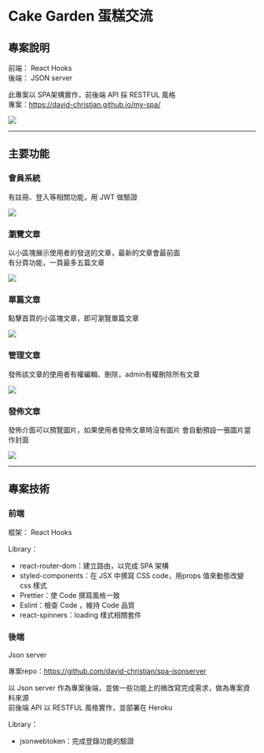 # Cake Garden 蛋糕交流  

## 專案說明  

前端： React Hooks  
後端： JSON server  

此專案以 SPA架構實作，前後端 API 採 RESTFUL 風格  
專案：https://david-christian.github.io/my-spa/  

![](https://i.imgur.com/GAkkAYx.png)  

---  

## 主要功能  

### 會員系統  

有註冊、登入等相關功能，用 JWT 做驗證  
  
![](https://i.imgur.com/A3ahwdk.png)  
  
### 瀏覽文章  

以小區塊展示使用者的發送的文章，最新的文章會最前面  
有分頁功能，一頁最多五篇文章  

![](https://i.imgur.com/vEEjtp6.png)  
  
### 單篇文章
  
點擊首頁的小區塊文章，即可瀏覽單篇文章  

![](https://i.imgur.com/A2krjYY.png)  

### 管理文章  

發佈該文章的使用者有權編輯、刪除，admin有權刪除所有文章  

![](https://i.imgur.com/S93v2cM.png)  

### 發佈文章  

發佈介面可以預覽圖片，如果使用者發佈文章時沒有圖片
會自動預設一張圖片當作封面  

![](https://i.imgur.com/XxjW6t7.png)  

---  

## 專案技術  

### 前端  

框架： React Hooks  

Library：
 * react-router-dom：建立路由，以完成 SPA 架構
 * styled-components：在 JSX 中撰寫 CSS code，用props 值來動態改變 css 樣式
 * Prettier：使 Code 撰寫風格一致  
 * Eslint：檢查 Code ，維持 Code 品質
 * react-spinners：loading 樣式相關套件

### 後端  

Json server  

專案repo：https://github.com/david-christian/spa-jsonserver  

以 Json server 作為專案後端，並做一些功能上的微改寫完成需求，做為專案資料來源  
前後端 API 以 RESTFUL 風格實作，並部署在 Heroku  

Library：
  * jsonwebtoken：完成登錄功能的驗證





